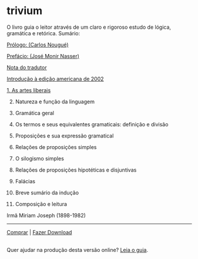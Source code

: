 
# trivium
O livro guia o leitor através de um claro e rigoroso estudo de lógica, gramática e retórica.
Sumário:

[Prólogo: (Carlos Nougué)](Trivium_md/001_prologo.md)


[Prefácio: (José Monir Nasser)](Trivium_md/002_Prefacio.md)

[Nota do tradutor](Trivium_md/003_nota_do_tradutor.md)

[Introdução à edição americana de 2002](Trivium_md/004_Introducao_edicao_2002.md)

[1. As artes liberais](Trivium_md/010_as_artes_liberais.md)

2. Natureza e função da linguagem

3. Gramática geral

4. Os termos e seus equivalentes gramaticais: definição e divisão

5. Proposições e sua expressão gramatical

6. Relações de proposições simples

7. O silogismo simples

8. Relações de proposições hipotéticas e disjuntivas

9.  Falácias

10.  Breve sumário da indução

11. Composição e leitura

Irmã Miriam Joseph (1898-1982)

---

[Comprar](https://www.amazon.com.br/Trivium-Miriam-Joseph/dp/8588062607) | [Fazer Download](http://libgen.rs/search.php?req=trivium&lg_topic=libgen&open=0&view=simple&res=25&phrase=1&column=def)

\
Quer ajudar na produção desta versão online? [Leia o guia](Guia_de_Producao/guia_producao.md).
